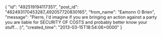  {
   "id": "492519194117351",
   "post_id": "462493170453287_492057720830165",
   "from_name": "Eamonn O Brien",
   "message": "Pierre, I'd imagine if you are bringing an action against a party you are liable for SECURITY OF COSTS and probably better know your stuff... :)",
   "created_time": "2013-03-15T18:54:06+0000"
 }
